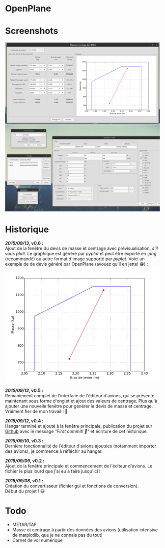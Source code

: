 # OpenPlane

# Screenshots
![OpenPlane v0.6 : masse et centrage](images/screenshots/preview_weight_v06.png)
![OpenPlane v0.4](images/screenshots/preview_v04.png)

# Historique

**_2015/09/13_, v0.6 :**  
Ajout de la fenêtre du devis de masse et centrage avec prévisualisation, *s'il vous plaît*. Le graphique est généré par *pyplot* et peut être exporté en *.png* (recommandé) ou autre format d'image supporté par *pyplot*. Voici un exemple de de devis généré par OpenPlane (avouez qu'il en jette! :grin:) : 
![Devis de masse et centrage par OpenPlane](images/devis.png)

**_2015/09/12_, v0.5 :**  
Remaniement complet de l'interface de l'éditeur d'avions, qui se présente maintenant sous forme d'onglet et ajout des valeurs de centrage. Plus qu'à ajouter une nouvelle fenêtre pour générer le devis de masse et centrage. Vraiment fier de mon travail ! :muscle:

**_2015/09/12_, v0.4 :**  
Hangar terminé et ajouté à la fenêtre principale, publication du projet sur [Github](https://github.com/boopr/OpenPlane) avec le message *"First commit! :tada:"* et écriture de cet historique.

**_2015/09/10_, v0.3 :**  
Dernière fonctionnalité de l'éditeur d'avions ajoutées (notamment importer des avions), je commence à réfléchir au hangar.

**_2015/09/09_, v0.2 :**  
Ajout de la fenêtre principale et commencement de l'éditeur d'avions. Le fichier le plus lourd que j'ai eu à faire jusqu'ici ! 

**_2015/09/08_, v0.1 :**  
Création du convertisseur (fichier gui et fonctions de conversion).  
Début du projet ! :smiley:

# Todo
- METAR/TAF
- Masse et centrage à partir des données des avions (utilisation intensive de matplotlib, que je ne connais pas du tout)
- Carnet de vol numérique
